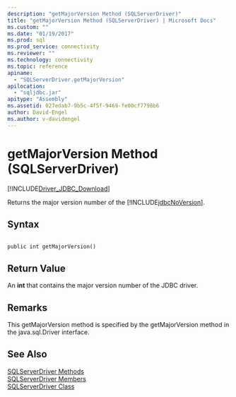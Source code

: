 ```yaml
---
description: "getMajorVersion Method (SQLServerDriver)"
title: "getMajorVersion Method (SQLServerDriver) | Microsoft Docs"
ms.custom: ""
ms.date: "01/19/2017"
ms.prod: sql
ms.prod_service: connectivity
ms.reviewer: ""
ms.technology: connectivity
ms.topic: reference
apiname: 
  - "SQLServerDriver.getMajorVersion"
apilocation: 
  - "sqljdbc.jar"
apitype: "Assembly"
ms.assetid: 027edab7-9b5c-4f5f-9469-fe00cf7798b6
author: David-Engel
ms.author: v-davidengel
---
```

# getMajorVersion Method (SQLServerDriver)
[!INCLUDE[Driver_JDBC_Download](../../../includes/driver_jdbc_download.md)]

  Returns the major version number of the [!INCLUDE[jdbcNoVersion](../../../includes/jdbcnoversion_md.md)].  
  
## Syntax  
  
```  
  
public int getMajorVersion()  
```  
  
## Return Value  
 An **int** that contains the major version number of the JDBC driver.  
  
## Remarks  
 This getMajorVersion method is specified by the getMajorVersion method in the java.sql.Driver interface.  
  
## See Also  
 [SQLServerDriver Methods](../../../connect/jdbc/reference/sqlserverdriver-methods.md)   
 [SQLServerDriver Members](../../../connect/jdbc/reference/sqlserverdriver-members.md)   
 [SQLServerDriver Class](../../../connect/jdbc/reference/sqlserverdriver-class.md)  
  
  
